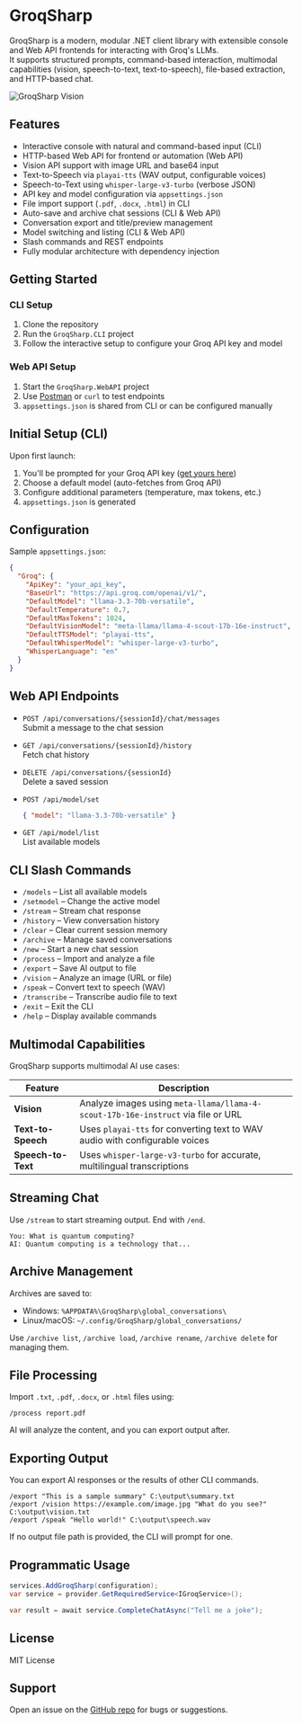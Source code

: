 # GroqSharp

GroqSharp is a modern, modular .NET client library with extensible console and Web API frontends for interacting with Groq's LLMs.  
It supports structured prompts, command-based interaction, multimodal capabilities (vision, speech-to-text, text-to-speech), file-based extraction, and HTTP-based chat.

![GroqSharp Vision](https://github.com/user-attachments/assets/1c21a120-b863-45fd-b65a-ed51a962b425)

## Features

- Interactive console with natural and command-based input (CLI)
- HTTP-based Web API for frontend or automation (Web API)
- Vision API support with image URL and base64 input
- Text-to-Speech via `playai-tts` (WAV output, configurable voices)
- Speech-to-Text using `whisper-large-v3-turbo` (verbose JSON)
- API key and model configuration via `appsettings.json`
- File import support (`.pdf`, `.docx`, `.html`) in CLI
- Auto-save and archive chat sessions (CLI & Web API)
- Conversation export and title/preview management
- Model switching and listing (CLI & Web API)
- Slash commands and REST endpoints
- Fully modular architecture with dependency injection

## Getting Started

### CLI Setup

1. Clone the repository
2. Run the `GroqSharp.CLI` project
3. Follow the interactive setup to configure your Groq API key and model

### Web API Setup

1. Start the `GroqSharp.WebAPI` project
2. Use [Postman](https://www.postman.com/) or `curl` to test endpoints
3. `appsettings.json` is shared from CLI or can be configured manually

## Initial Setup (CLI)

Upon first launch:

1. You'll be prompted for your Groq API key ([get yours here](https://console.groq.com/keys))
2. Choose a default model (auto-fetches from Groq API)
3. Configure additional parameters (temperature, max tokens, etc.)
4. `appsettings.json` is generated

## Configuration

Sample `appsettings.json`:

```json
{
  "Groq": {
    "ApiKey": "your_api_key",
    "BaseUrl": "https://api.groq.com/openai/v1/",
    "DefaultModel": "llama-3.3-70b-versatile",
    "DefaultTemperature": 0.7,
    "DefaultMaxTokens": 1024,
    "DefaultVisionModel": "meta-llama/llama-4-scout-17b-16e-instruct",
    "DefaultTTSModel": "playai-tts",
    "DefaultWhisperModel": "whisper-large-v3-turbo",
    "WhisperLanguage": "en"
  }
}
```

## Web API Endpoints

- `POST /api/conversations/{sessionId}/chat/messages`  
  Submit a message to the chat session

- `GET /api/conversations/{sessionId}/history`  
  Fetch chat history

- `DELETE /api/conversations/{sessionId}`  
  Delete a saved session

- `POST /api/model/set`  
  ```json
  { "model": "llama-3.3-70b-versatile" }
  ```

- `GET /api/model/list`  
  List available models

## CLI Slash Commands

- `/models` – List all available models
- `/setmodel` – Change the active model
- `/stream` – Stream chat response
- `/history` – View conversation history
- `/clear` – Clear current session memory
- `/archive` – Manage saved conversations
- `/new` – Start a new chat session
- `/process` – Import and analyze a file
- `/export` – Save AI output to file
- `/vision` – Analyze an image (URL or file)
- `/speak` – Convert text to speech (WAV)
- `/transcribe` – Transcribe audio file to text
- `/exit` – Exit the CLI
- `/help` – Display available commands

## Multimodal Capabilities

GroqSharp supports multimodal AI use cases:

| Feature            | Description                                                                      |
|--------------------|----------------------------------------------------------------------------------|
| **Vision**         | Analyze images using `meta-llama/llama-4-scout-17b-16e-instruct` via file or URL |
| **Text-to-Speech** | Uses `playai-tts` for converting text to WAV audio with configurable voices      |
| **Speech-to-Text** | Uses `whisper-large-v3-turbo` for accurate, multilingual transcriptions          |

## Streaming Chat

Use `/stream` to start streaming output. End with `/end`.

```text
You: What is quantum computing?
AI: Quantum computing is a technology that...
```

## Archive Management

Archives are saved to:

- Windows: `%APPDATA%\GroqSharp\global_conversations\`
- Linux/macOS: `~/.config/GroqSharp/global_conversations/`

Use `/archive list`, `/archive load`, `/archive rename`, `/archive delete` for managing them.

## File Processing

Import `.txt`, `.pdf`, `.docx`, or `.html` files using:

```text
/process report.pdf
```

AI will analyze the content, and you can export output after.

## Exporting Output

You can export AI responses or the results of other CLI commands.

```text
/export "This is a sample summary" C:\output\summary.txt
/export /vision https://example.com/image.jpg "What do you see?" C:\output\vision.txt
/export /speak "Hello world!" C:\output\speech.wav
```

If no output file path is provided, the CLI will prompt for one.

## Programmatic Usage

```csharp
services.AddGroqSharp(configuration);
var service = provider.GetRequiredService<IGroqService>();

var result = await service.CompleteChatAsync("Tell me a joke");
```

## License

MIT License

## Support

Open an issue on the [GitHub repo](https://github.com/jambelnet/GroqSharp/issues) for bugs or suggestions.
